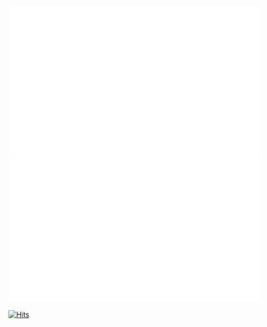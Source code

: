 ![Alt text](https://github.com/Haeya/github-stats-transparent/blob/output/generated/languages.svg)
![Alt text](https://github.com/Haeya/github-stats-transparent/blob/output/generated/overview.svg)


[![Hits](https://hits.seeyoufarm.com/api/count/incr/badge.svg?url=https%3A%2F%2Fgithub.com%2FHaeya&count_bg=%2379C83D&title_bg=%23555555&icon=&icon_color=%23E7E7E7&title=hits&edge_flat=false)](https://hits.seeyoufarm.com)



